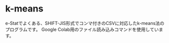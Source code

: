 # k-means
e-Statでよくある、SHIFT-JIS形式でコンマ付きのCSVに対応したk-means法のプログラムです。
Google Colab用のファイル読み込みコマンドを使用しています。
